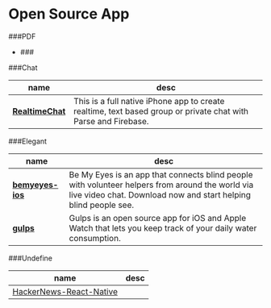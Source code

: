 # Open Source App

###PDF

* ###[]()


###Chat

| name | desc |
|------|------|
| **[RealtimeChat](https://github.com/relatedcode/RealtimeChat)** |This is a full native iPhone app to create realtime, text based group or private chat with Parse and Firebase.

###Elegant

| name | desc |
|------|------|
|**[bemyeyes-ios](https://github.com/bemyeyes/bemyeyes-ios)** | Be My Eyes is an app that connects blind people with volunteer helpers from around the world via live video chat. Download now and start helping blind people see.|
|**[gulps](https://github.com/FancyPixel/gulps)**|Gulps is an open source app for iOS and Apple Watch that lets you keep track of your daily water consumption.|


###Undefine

| name | desc |
|------|------|
|[HackerNews-React-Native](https://github.com/iSimar/HackerNews-React-Native)||
